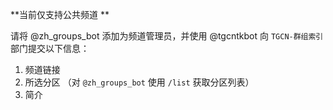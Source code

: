 **当前仅支持公共频道**



请将 @zh\_groups\_bot 添加为频道管理员，并使用 @tgcntkbot 向 `TGCN-群组索引` 部门提交以下信息：

1. 频道链接
2. 所选分区    （对 `@zh_groups_bot` 使用 `/list` 获取分区列表）
3. 简介



